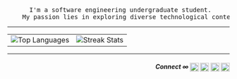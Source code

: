 <div>
  <pre align="middle"> I'm a software engineering undergraduate student.
    My passion lies in exploring diverse technological contexts like AI, ML & etc.</pre>
    <hr>
</div>
<table border="0" align="center" width="100%">
  <tr>
    <td><img src="https://github-readme-stats.vercel.app/api/top-langs/?username=mthlpbs&theme=github_dark&hide_border=true&include_all_commits=true&count_private=true&layout=compact" alt="Top Languages"/> </td>
    <td><img src="https://github-readme-streak-stats.herokuapp.com/?user=mthlpbs&theme=github_dark&hide_border=true" alt="Streak Stats"/> </td>
  </tr>
</table>
<hr>
<div align="right">
  <h5 >Connect ∞
    <a href="mailto:tqd8ewd7d@mozmail.com" target="blank"><img align="center" src="https://www.svgrepo.com/show/381000/new-logo-gmail.svg" alt="Mail" height="20" width="20" /></a>  
    <a href="https://learn.microsoft.com/en-us/users/mthlpbs" target="_blank"><img align="center" src="https://www.svgrepo.com/show/452062/microsoft.svg" alt="Microsoft Learn" height="20" width="20" /></a>
    <a href="https://linkedin.com/in/mthlpbs" target="_blank"><img align="center" src="https://www.svgrepo.com/show/475661/linkedin-color.svg" alt="linkedin" height="20" width="20" /></a>  
    <a href="https://stackoverflow.com/users/19565278/mthlpbs" target="_blank"><img align="center" src="https://www.svgrepo.com/show/475686/stackoverflow-color.svg" alt="stackoverflow" height="20" width="20"/></a> 
  </h5>
</div>

